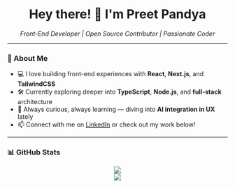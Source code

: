 <h1 align="center">Hey there! 👋 I'm Preet Pandya</h1>
<p align="center">
  <em>Front-End Developer | Open Source Contributor | Passionate Coder</em>
</p>

---

### 🚀 About Me

- 💻 I love building front-end experiences with **React**, **Next.js**, and **TailwindCSS**
- 🛠️ Currently exploring deeper into **TypeScript**, **Node.js**, and **full-stack** architecture
- 🌱 Always curious, always learning — diving into **AI integration in UX** lately
- 📫 Connect with me on [LinkedIn](https://www.linkedin.com/in/pandyapreet/) or check out my work below!

---

### 📊 GitHub Stats

<div align="center">
  <img src="https://nirzak-streak-stats.vercel.app/?user=PandyaPreet&theme=dark&hide_border=true" />
  <br/>
  <img src="https://github-readme-stats.vercel.app/api/top-langs/?username=PandyaPreet&theme=dark&hide_border=true&layout=compact&count_private=true" />
</div>


